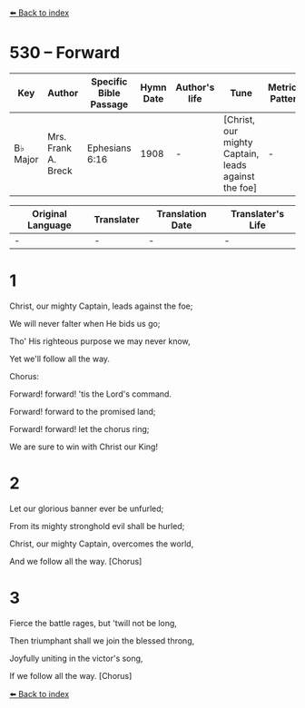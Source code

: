 [⬅️ Back to index](../README.md)

# 530 – Forward

Key | Author   | Specific Bible Passage     |Hymn Date |Author's life |Tune |Metrical Pattern   |Composer/Source
-- | --------- | ---------------------------|----------|--------------|-----|-------------------|-------------  
B♭ Major |Mrs. Frank A. Breck |Ephesians 6:16 |1908 |- |[Christ, our mighty Captain, leads against the foe] |- |Grant C. Tullar

Original Language | Translater | Translation Date   | Translater's Life  
----------------- | --------- | --------------------|-------------     
\- |- |- |-




# 1

Christ, our mighty Captain, leads against the foe;

We will never falter when He bids us go;

Tho' His righteous purpose we may never know,

Yet we'll follow all the way.



Chorus:

Forward!  forward! 'tis the Lord's command.

Forward!  forward to the promised land;

Forward!  forward!  let the chorus ring;

We are sure to win with Christ our King!



# 2

Let our glorious banner ever be unfurled;

From its mighty stronghold evil shall be hurled;

Christ, our mighty Captain, overcomes the world,

And we follow all the way.  [Chorus]



# 3

Fierce the battle rages, but 'twill not be long,

Then triumphant shall we join the blessed throng,

Joyfully uniting in the victor's song,

If we follow all the way.  [Chorus]

[⬅️ Back to index](../README.md)
